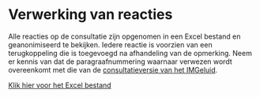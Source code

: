 # Verwerking van reacties
Alle reacties op de consultatie zijn opgenomen in een Excel bestand en geanonimiseerd te bekijken. Iedere reactie is voorzien van een terugkoppeling die is toegevoegd na afhandeling van de opmerking. Neem er kennis van dat de paragraafnummering waarnaar verwezen wordt overeenkomt met die van de [consultatieversie van het IMGeluid](https://docs.geostandaarden.nl/cvgg/cv-im-img-20200514/).

[Klik hier voor het Excel bestand](https://github.com/Geonovum/IMG/raw/gh-pages/cr/Overzicht%20reacties%20op%20consultatie%20IMGeluid%20(public).xlsx)
